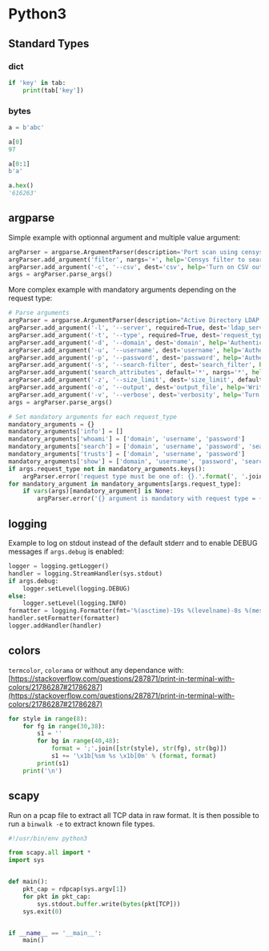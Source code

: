 # Python3

## Standard Types

### dict

``` python
if 'key' in tab:
    print(tab['key'])
```

### bytes

``` python
a = b'abc'

a[0]
97

a[0:1]
b'a'

a.hex()
'616263'
```

## argparse

Simple example with optionnal argument and multiple value argument:

``` python
argParser = argparse.ArgumentParser(description='Port scan using censys database')
argParser.add_argument('filter', nargs='+', help='Censys filter to search for. Can be a list of IPs.')
argParser.add_argument('-c', '--csv', dest='csv', help='Turn on CSV output', action='store_true')
args = argParser.parse_args()
```

More complex example with mandatory arguments depending on the request type:

``` python
# Parse arguments
argParser = argparse.ArgumentParser(description="Active Directory LDAP Enumerator")
argParser.add_argument('-l', '--server', required=True, dest='ldap_server', help='IP address of the LDAP server.')
argParser.add_argument('-t', '--type', required=True, dest='request_type', help='Request type: info, whoami, search, trusts, TODO')
argParser.add_argument('-d', '--domain', dest='domain', help='Authentication account\'s FQDN. Example: "contoso.local".')
argParser.add_argument('-u', '--username', dest='username', help='Authentication account\'s username.')
argParser.add_argument('-p', '--password', dest='password', help='Authentication account\'s password.')
argParser.add_argument('-s', '--search-filter', dest='search_filter', help='Search filter (use LDAP format).')
argParser.add_argument('search_attributes', default='*', nargs='*', help='LDAP attributes to look for.')
argParser.add_argument('-z', '--size_limit', dest='size_limit', default=10, help='Size limit (default is server\'s limit).')
argParser.add_argument('-o', '--output', dest='output_file', help='Write results in specified file too.')
argParser.add_argument('-v', '--verbose', dest='verbosity', help='Turn on debug mode', action='store_true')
args = argParser.parse_args()

# Set mandatory arguments for each request_type
mandatory_arguments = {}
mandatory_arguments['info'] = []
mandatory_arguments['whoami'] = ['domain', 'username', 'password']
mandatory_arguments['search'] = ['domain', 'username', 'password', 'search_filter']
mandatory_arguments['trusts'] = ['domain', 'username', 'password']
mandatory_arguments['show'] = ['domain', 'username', 'password', 'search_filter']
if args.request_type not in mandatory_arguments.keys():
    argParser.error('request type must be one of: {}.'.format(', '.join(mandatory_arguments.keys())))
for mandatory_argument in mandatory_arguments[args.request_type]:
    if vars(args)[mandatory_argument] is None:
        argParser.error('{} argument is mandatory with request type = {}'.format(mandatory_argument, args.request_type))
```

## logging

Example to log on stdout instead of the default stderr and to enable DEBUG messages if `args.debug` is enabled:

``` python
logger = logging.getLogger()
handler = logging.StreamHandler(sys.stdout)
if args.debug:
    logger.setLevel(logging.DEBUG)
else:
    logger.setLevel(logging.INFO)
formatter = logging.Formatter(fmt='%(asctime)-19s %(levelname)-8s %(message)s', datefmt='%Y-%m-%d_%H:%M:%S')
handler.setFormatter(formatter)
logger.addHandler(handler)
```

## colors

`termcolor`, `colorama` or without any dependance with: [https://stackoverflow.com/questions/287871/print-in-terminal-with-colors/21786287#21786287](https://stackoverflow.com/questions/287871/print-in-terminal-with-colors/21786287#21786287)

``` python
for style in range(8):
    for fg in range(30,38):
        s1 = ''
        for bg in range(40,48):
            format = ';'.join([str(style), str(fg), str(bg)])
            s1 += '\x1b[%sm %s \x1b[0m' % (format, format)
        print(s1)
    print('\n')
```

## scapy

Run on a pcap file to extract all TCP data in raw format.
It is then possible to run a `binwalk -e` to extract known file types.

``` python
#!/usr/bin/env python3

from scapy.all import *
import sys


def main():
    pkt_cap = rdpcap(sys.argv[1])
    for pkt in pkt_cap:
        sys.stdout.buffer.write(bytes(pkt[TCP]))
    sys.exit(0)


if __name__ == '__main__':
    main()
```
